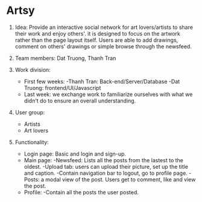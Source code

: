 # Artsy

1. Idea: Provide an interactive social network for art lovers/artists to share their work and enjoy others'. it is designed to focus on the artwork rather than the page layout itself. Users are able to add drawings, comment on others' drawings or simple browse through the newsfeed.

2. Team members: Dat Truong, Thanh Tran

3. Work division:
    - First few weeks: 
        -Thanh Tran: Back-end/Server/Database
        -Dat Truong: frontend/UI/Javascript
    - Last week: we exchange work to familiarize ourselves with what we didn't do to ensure an overall understanding. 
    
4. User group:
    - Artists
    - Art lovers
    
5. Functionality:
    - Login page: Basic and login and sign-up.
    - Main page: 
          -Newsfeed: Lists all the posts from the lastest to the oldest.
          -Upload tab: users can upload their picture, set up the title and caption. 
          -Contain navigation bar to logout, go to profile page. 
          -Posts: a modal view of the post. Users get to comment, like and view the post.
    - Profile:
          -Contain all the posts the user posted.  

